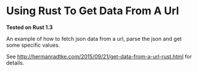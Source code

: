 # Using Rust To Get Data From A Url

**Tested on Rust 1.3**

An example of how to fetch json data from a url, parse the json and get some specific values.

See http://hermanradtke.com/2015/09/21/get-data-from-a-url-rust.html for details.
